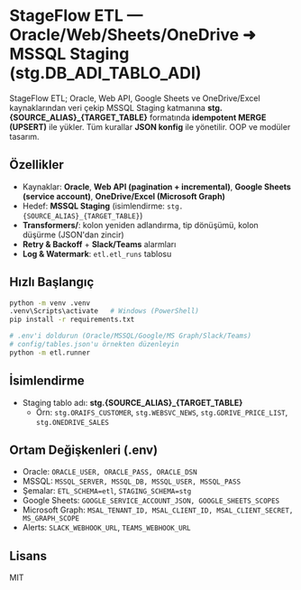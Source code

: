 
# StageFlow ETL — Oracle/Web/Sheets/OneDrive ➜ MSSQL Staging (stg.DB_ADI_TABLO_ADI)

StageFlow ETL; Oracle, Web API, Google Sheets ve OneDrive/Excel kaynaklarından veri çekip
MSSQL Staging katmanına **stg.{SOURCE_ALIAS}_{TARGET_TABLE}** formatında **idempotent MERGE (UPSERT)** ile yükler.
Tüm kurallar **JSON konfig** ile yönetilir. OOP ve modüler tasarım.

## Özellikler
- Kaynaklar: **Oracle**, **Web API (pagination + incremental)**, **Google Sheets (service account)**, **OneDrive/Excel (Microsoft Graph)**
- Hedef: **MSSQL Staging** (isimlendirme: `stg.{SOURCE_ALIAS}_{TARGET_TABLE}`)
- **Transformers/**: kolon yeniden adlandırma, tip dönüşümü, kolon düşürme (JSON'dan zincir)
- **Retry & Backoff** + **Slack/Teams** alarmları
- **Log & Watermark**: `etl.etl_runs` tablosu

## Hızlı Başlangıç
```bash
python -m venv .venv
.venv\Scripts\activate   # Windows (PowerShell)
pip install -r requirements.txt

# .env'i doldurun (Oracle/MSSQL/Google/MS Graph/Slack/Teams)
# config/tables.json'u örnekten düzenleyin
python -m etl.runner
```

## İsimlendirme
- Staging tablo adı: **stg.{SOURCE_ALIAS}_{TARGET_TABLE}**
  - Örn: `stg.ORAIFS_CUSTOMER`, `stg.WEBSVC_NEWS`, `stg.GDRIVE_PRICE_LIST`, `stg.ONEDRIVE_SALES`

## Ortam Değişkenleri (.env)
- Oracle: `ORACLE_USER, ORACLE_PASS, ORACLE_DSN`
- MSSQL: `MSSQL_SERVER, MSSQL_DB, MSSQL_USER, MSSQL_PASS`
- Şemalar: `ETL_SCHEMA=etl`, `STAGING_SCHEMA=stg`
- Google Sheets: `GOOGLE_SERVICE_ACCOUNT_JSON, GOOGLE_SHEETS_SCOPES`
- Microsoft Graph: `MSAL_TENANT_ID, MSAL_CLIENT_ID, MSAL_CLIENT_SECRET, MS_GRAPH_SCOPE`
- Alerts: `SLACK_WEBHOOK_URL`, `TEAMS_WEBHOOK_URL`

## Lisans
MIT
